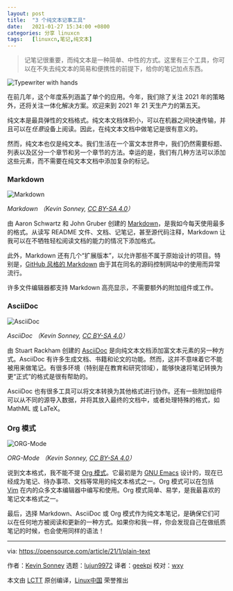 ```yaml
---
layout: post
title:	"3 个纯文本记事工具"
date:	2021-01-27 15:34:00 +0800 
categories:	分享 linuxcn 
tags:	[linuxcn,笔记,纯文本]
---
```




> 
> 记笔记很重要，而纯文本是一种简单、中性的方式。这里有三个工具，你可以在不失去纯文本的简易和便携性的前提下，给你的笔记加点东西。
> 
> 
> 


![](/Asserts/Images//attachment/album/202101/27/153329o0waw16448hq0avf.jpg "Typewriter with hands")


在前几年，这个年度系列涵盖了单个的应用。今年，我们除了关注 2021 年的策略外，还将关注一体化解决方案。欢迎来到 2021 年 21 天生产力的第五天。


纯文本是最具弹性的文档格式。纯文本文档体积小，可以在机器之间快速传输，并且可以在*任意*设备上阅读。因此，在纯文本文档中做笔记是很有意义的。


然而，纯文本也仅是纯文本。我们生活在一个富文本世界中，我们仍然需要标题、列表以及区分一个章节和另一个章节的方法。幸运的是，我们有几种方法可以添加这些元素，而不需要在纯文本文档中添加复杂的标记。


### Markdown


![Markdown](/Asserts/Images//attachment/album/202101/27/153438hgjh6ez9nxjy2xzh.png "Markdown")


*Markdown （Kevin Sonney, [CC BY-SA 4.0](https://creativecommons.org/licenses/by-sa/4.0/)）*


由 Aaron Schwartz 和 John Gruber 创建的 [Markdown](https://opensource.com/article/19/9/introduction-markdown)，是我如今每天使用最多的格式。从读写 README 文件、文档、记笔记，甚至源代码注释，Markdown 让我可以在不牺牲轻松阅读文档的能力的情况下添加格式。


此外，Markdown 还有几个“扩展版本”，以允许那些不属于原始设计的项目。特别是，[GitHub 风格的 Markdown](https://guides.github.com/features/mastering-markdown/#GitHub-flavored-markdown) 由于其在同名的源码控制网站中的使用而异常流行。


许多文件编辑器都支持 Markdown 高亮显示，不需要额外的附加组件或工作。


### AsciiDoc


![AsciiDoc](/Asserts/Images//attachment/album/202101/27/153439iegwo9g3z9e82tok.png "AsciiDoc")


*AsciiDoc （Kevin Sonney, [CC BY-SA 4.0](https://creativecommons.org/licenses/by-sa/4.0/)）*


由 Stuart Rackham 创建的 [AsciiDoc](https://asciidoc.org/) 是向纯文本文档添加富文本元素的另一种方式。AsciiDoc 有许多生成文档、书籍和论文的功能。然而，这并不意味着它不能被用来做笔记。有很多环境（特别是在教育和研究领域），能够快速将笔记转换为更“正式”的格式是很有帮助的。


AsciiDoc 也有很多工具可以将文本转换为其他格式进行协作。还有一些附加组件可以从不同的源导入数据，并将其放入最终的文档中，或者处理特殊的格式，如 MathML 或 LaTeX。


### Org 模式


![ORG-Mode](/Asserts/Images//attachment/album/202101/27/153440nta19mm2r49tkq9m.png "ORG-Mode")


*ORG-Mode （Kevin Sonney, [CC BY-SA 4.0](https://creativecommons.org/licenses/by-sa/4.0/)）*


说到文本格式，我不能不提 [Org 模式](https://orgmode.org/)。它最初是为 [GNU Emacs](https://www.gnu.org/software/emacs/) 设计的，现在已经成为笔记、待办事项、文档等常用的纯文本格式之一。Org 模式可以在包括 [Vim](https://opensource.com/article/19/1/productivity-tool-org-mode) 在内的众多文本编辑器中编写和使用。Org 模式简单、易学，是我最喜欢的笔记文本格式之一。


最后，选择 Markdown、AsciiDoc 或 Org 模式作为纯文本笔记，是确保它们可以在任何地方被阅读和更新的一种方式。如果你和我一样，你会发现自己在做纸质笔记的时候，也会使用同样的语法！




---


via: <https://opensource.com/article/21/1/plain-text>


作者：[Kevin Sonney](https://opensource.com/users/ksonney) 选题：[lujun9972](https://github.com/lujun9972) 译者：[geekpi](https://github.com/geekpi) 校对：[wxy](https://github.com/wxy)


本文由 [LCTT](https://github.com/LCTT/TranslateProject) 原创编译，[Linux中国](https://linux.cn/) 荣誉推出

